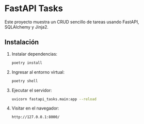 # FastAPI Tasks

Este proyecto muestra un CRUD sencillo de tareas usando FastAPI, SQLAlchemy y Jinja2.

## Instalación
1. Instalar dependencias:
   ```bash
   poetry install
   ```
2. Ingresar al entorno virtual:
   ```bash
   poetry shell
   ```
3. Ejecutar el servidor:
   ```bash
   uvicorn fastapi_tasks.main:app --reload
   ```
4. Visitar en el navegador:
   ```
   http://127.0.0.1:8000/
   ```
